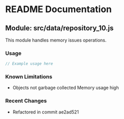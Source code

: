 # README Documentation

## Module: src/data/repository_10.js

This module handles memory issues operations.

### Usage

```javascript
// Example usage here
```

### Known Limitations

- Objects not garbage collected Memory usage high

### Recent Changes

- Refactored in commit ae2ad521
